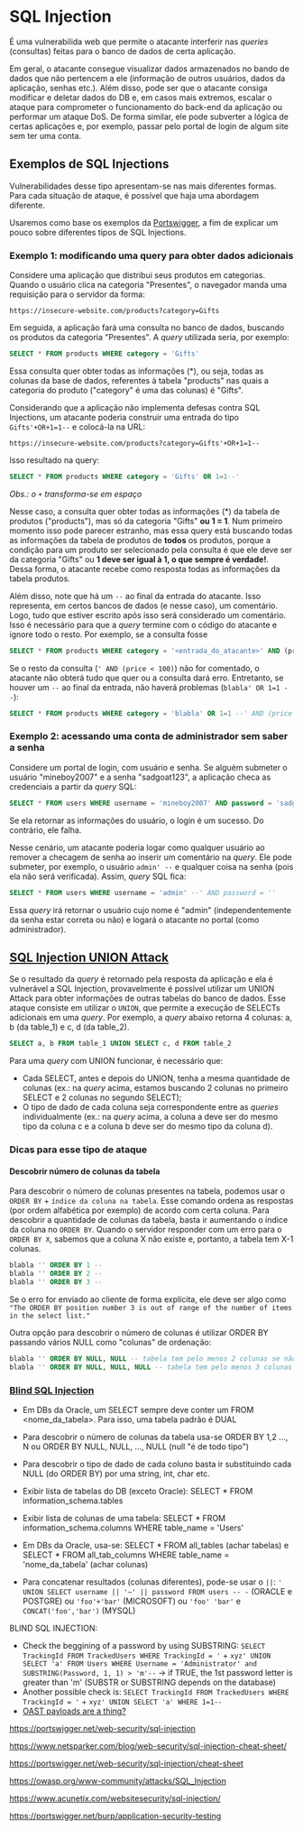 # SQL Injection

É uma vulnerabilida web que permite o atacante interferir nas _queries_ (consultas) feitas para o banco de dados de certa aplicação. 

Em geral, o atacante consegue visualizar dados armazenados no bando de dados que não pertencem a ele (informação de outros usuários, dados da aplicação, senhas etc.). Além disso, pode ser que o atacante consiga modificar e deletar dados do DB e, em casos mais extremos, escalar o ataque para comprometer o funcionamento do back-end da aplicação ou performar um ataque DoS. De forma similar, ele pode subverter a lógica de certas aplicações e, por exemplo, passar pelo portal de login de algum site sem ter uma conta.

## Exemplos de SQL Injections

Vulnerabilidades desse tipo apresentam-se nas mais diferentes formas. Para cada situação de ataque, é possível que haja uma abordagem diferente.

Usaremos como base os exemplos da [Portswigger](https://portswigger.net/web-security/sql-injection), a fim de explicar um pouco sobre diferentes tipos de SQL Injections.

### Exemplo 1: modificando uma query para obter dados adicionais
Considere uma aplicação que distribui seus produtos em categorias. Quando o usuário clica na categoria "Presentes", o navegador manda uma requisição para o servidor da forma:
```
https://insecure-website.com/products?category=Gifts
```

Em seguida, a aplicação fará uma consulta no banco de dados, buscando os produtos da categoria "Presentes". A _query_ utilizada seria, por exemplo:
``` SQL
SELECT * FROM products WHERE category = 'Gifts'
```

Essa consulta quer obter todas as informações (*), ou seja, todas as colunas da base de dados, referentes à tabela "products" nas quais a categoria do produto ("category" é uma das colunas) é "Gifts".

Considerando que a aplicação não implementa defesas contra SQL Injections, um atacante poderia construir uma entrada do tipo `Gifts'+OR+1=1--` e colocá-la na URL:
```
https://insecure-website.com/products?category=Gifts'+OR+1=1--
```

Isso resultado na query:
``` SQL
SELECT * FROM products WHERE category = 'Gifts' OR 1=1--'
```
_Obs.: o `+` transforma-se em espaço_

Nesse caso, a consulta quer obter todas as informações (*) da tabela de produtos ("products"), mas só da categoria "Gifts" **ou 1 = 1**. Num primeiro momento isso pode parecer estranho, mas essa query está buscando todas as informações da tabela de produtos de **todos** os produtos, porque a condição para um produto ser selecionado pela consulta é que ele deve ser da categoria "Gifts" ou **1 deve ser igual à 1, o que sempre é verdade!**. Dessa forma, o atacante recebe como resposta todas as informações da tabela produtos.

Além disso, note que há um `--` ao final da entrada do atacante. Isso representa, em certos bancos de dados (e nesse caso), um comentário. Logo, tudo que estiver escrito após isso será considerado um comentário. Isso é necessário para que a _query_ termine com o código do atacante e ignore todo o resto. Por exemplo, se a consulta fosse 
``` SQL
SELECT * FROM products WHERE category = '<entrada_do_atacante>' AND (price < 100)
```

Se o resto da consulta (`' AND (price < 100)`) não for comentado, o atacante não obterá tudo que quer ou a consulta dará erro. Entretanto, se houver um `--` ao final da entrada, não haverá problemas (`blabla' OR 1=1 --`): 
``` SQL
SELECT * FROM products WHERE category = 'blabla' OR 1=1 --' AND (price < 100)
```

### Exemplo 2: acessando uma conta de administrador sem saber a senha

Considere um portal de login, com usuário e senha. Se alguém submeter o usuário "mineboy2007" e a senha "sadgoat123", a aplicação checa as credenciais a partir da _query_  SQL:

``` SQL
SELECT * FROM users WHERE username = 'mineboy2007' AND password = 'sadgoat123'
```
Se ela retornar as informações do usuário, o login é um sucesso. Do contrário, ele falha.

Nesse cenário, um atacante poderia logar como qualquer usuário ao remover a checagem de senha ao inserir um comentário na _query_. Ele pode submeter, por exemplo, o usuário `admin' --` e qualquer coisa na senha (pois ela não será verificada). Assim, _query_ SQL fica:

``` SQL
SELECT * FROM users WHERE username = 'admin' --' AND password = ''
```
Essa _query_ irá retornar o usuário cujo nome é "admin" (independentemente da senha estar correta ou não) e logará o atacante no portal (como administrador).

## [SQL Injection UNION Attack](https://portswigger.net/web-security/sql-injection/union-attacks)

Se o resultado da _query_ é retornado pela resposta da aplicação e ela é vulnerável a SQL Injection, provavelmente é possível utilizar um UNION Attack para obter informações de outras tabelas do banco de dados. Esse ataque consiste em utilizar o `UNION`, que permite a execução de SELECTs adicionais em uma _query_. Por exemplo, a _query_ abaixo retorna 4 colunas: a, b (da table_1) e c, d (da table_2).
``` SQL
SELECT a, b FROM table_1 UNION SELECT c, d FROM table_2
``` 

Para uma _query_ com UNION funcionar, é necessário que:
- Cada SELECT, antes e depois do UNION, tenha a mesma quantidade de colunas (ex.: na _query_ acima, estamos buscando 2 colunas no primeiro SELECT e 2 colunas no segundo SELECT);
- O tipo de dado de cada coluna seja correspondente entre as _queries_ individualmente (ex.: na _query_ acima, a coluna a deve ser do mesmo tipo da coluna c e a coluna b deve ser do mesmo tipo da coluna d).

### Dicas para esse tipo de ataque

#### Descobrir número de colunas da tabela
Para descobrir o número de colunas presentes na tabela, podemos usar o `ORDER BY` + `índice da coluna na tabela`. Esse comando ordena as respostas (por ordem alfabética por exemplo) de acordo com certa coluna. Para descobrir a quantidade de colunas da tabela, basta ir aumentando o índice da coluna no `ORDER BY`. Quando o servidor responder com um erro para o `ORDER BY X`, sabemos que a coluna X não existe e, portanto, a tabela tem X-1 colunas.
``` SQL
blabla '' ORDER BY 1 --
blabla '' ORDER BY 2 --
blabla '' ORDER BY 3 --
```

Se o erro for enviado ao cliente de forma explícita, ele deve ser algo como `"The ORDER BY position number 3 is out of range of the number of items in the select list."`

Outra opção para descobrir o número de colunas é utilizar ORDER BY passando vários NULL como "colunas" de ordenação: 
``` SQL
blabla '' ORDER BY NULL, NULL -- tabela tem pelo menos 2 colunas se não retornar erro
blabla '' ORDER BY NULL, NULL, NULL -- tabela tem pelo menos 3 colunas se não retornar erro
```

### [Blind SQL Injection](https://portswigger.net/web-security/sql-injection/blind)

- Em DBs da Oracle, um SELECT sempre deve conter um FROM <nome_da_tabela>. Para isso, uma tabela padrão é DUAL

- Para descobrir o número de colunas da tabela usa-se ORDER BY 1,2 ..., N ou ORDER BY NULL, NULL, ..., NULL (null "é de todo tipo")
- Para descobrir o tipo de dado de cada coluno basta ir substituindo cada NULL (do ORDER BY) por uma string, int, char etc.
- Exibir lista de tabelas do DB (exceto Oracle): SELECT * FROM information_schema.tables
- Exibir lista de colunas de uma tabela: SELECT * FROM information_schema.columns WHERE table_name = 'Users'
- Em DBs da Oracle, usa-se: SELECT * FROM all_tables (achar tabelas) e SELECT * FROM all_tab_columns WHERE table_name = 'nome_da_tabela' (achar colunas)
- Para concatenar resultados (colunas diferentes), pode-se usar o `||`: `' UNION SELECT username || '~' || password FROM users -- -` (ORACLE e POSTGRE) ou `'foo'+'bar'` (MICROSOFT) ou `'foo' 'bar'` e `CONCAT('foo','bar')` (MYSQL)

BLIND SQL INJECTION:
- Check the beggining of a password by using SUBSTRING: `SELECT TrackingId FROM TrackedUsers WHERE TrackingId = '` + `xyz' UNION SELECT 'a' FROM Users WHERE Username = 'Administrator' and SUBSTRING(Password, 1, 1) > 'm'--` -> if TRUE, the 1st password letter is greater than 'm' (SUBSTR or SUBSTRING depends on the database)
- Another possible check is: `SELECT TrackingId FROM TrackedUsers WHERE TrackingId = '` + `xyz' UNION SELECT 'a' WHERE 1=1--`
- [OAST payloads are a thing?](https://portswigger.net/blog/oast-out-of-band-application-security-testing)

https://portswigger.net/web-security/sql-injection

https://www.netsparker.com/blog/web-security/sql-injection-cheat-sheet/

https://portswigger.net/web-security/sql-injection/cheat-sheet

https://owasp.org/www-community/attacks/SQL_Injection

https://www.acunetix.com/websitesecurity/sql-injection/


https://portswigger.net/burp/application-security-testing